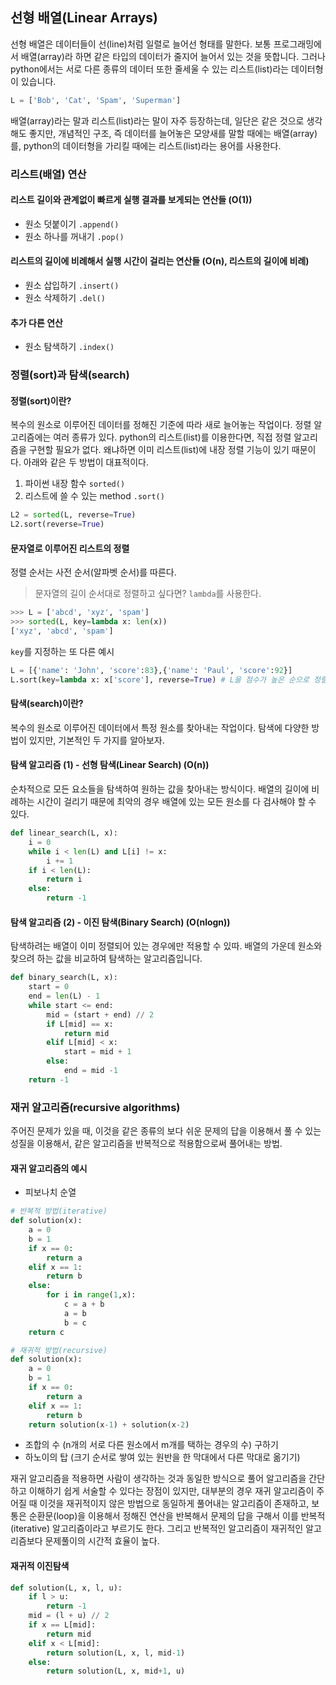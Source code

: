 ## 선형 배열(Linear Arrays)
선형 배열은 데이터들이 선(line)처럼 일렬로 늘어선 형태를 말한다. 보통 프로그래밍에서 배열(array)라 하면 같은 타입의 데이터가 줄지어 늘어서 있는 것을 뜻합니다. 그러나 python에서는 서로 다른 종류의 데이터 또한 줄세울 수 있는 리스트(list)라는 데이터형이 있습니다.
```python
L = ['Bob', 'Cat', 'Spam', 'Superman']
```
배열(array)라는 말과 리스트(list)라는 말이 자주 등장하는데, 일단은 같은 것으로 생각해도 좋지만, 개념적인 구조, 즉 데이터를 늘어놓은 모양새를 말할 때에는 배열(array)를, python의 데이터형을 가리킬 때에는 리스트(list)라는 용어를 사용한다.

### 리스트(배열) 연산
#### 리스트 길이와 관계없이 빠르게 실행 결과를 보게되는 연산들 (O(1))
* 원소 덧붙이기 `.append()`
* 원소 하나를 꺼내기 `.pop()`
#### 리스트의 길이에 비례해서 실행 시간이 걸리는 연산들 (O(n), 리스트의 길이에 비례)
* 원소 삽입하기 `.insert()`
* 원소 삭제하기 `.del()`
#### 추가 다른 연산
* 원소 탐색하기 `.index()`

### 정렬(sort)과 탐색(search)

#### 정렬(sort)이란?
복수의 원소로 이루어진 데이터를 정해진 기준에 따라 새로 늘어놓는 작업이다. 정렬 알고리즘에는 여러 종류가 있다.
python의 리스트(list)를 이용한다면, 직접 정렬 알고리즘을 구현할 필요가 없다. 왜냐하면 이미 리스트(list)에 내장 정렬 기능이 있기 때문이다.
아래와 같은 두 방법이 대표적이다.
1. 파이썬 내장 함수 `sorted()`
2. 리스트에 쓸 수 있는 method `.sort()`
```python
L2 = sorted(L, reverse=True)
L2.sort(reverse=True)
```

#### 문자열로 이루어진 리스트의 정렬
정렬 순서는 사전 순서(알파벳 순서)를 따른다.
> 문자열의 길이 순서대로 정렬하고 싶다면? `lambda`를 사용한다.
 ```python
>>> L = ['abcd', 'xyz', 'spam']
>>> sorted(L, key=lambda x: len(x))
['xyz', 'abcd', 'spam']
```
`key`를 지정하는 또 다른 예시
```python
L = [{'name': 'John', 'score':83},{'name': 'Paul', 'score':92}]
L.sort(key=lambda x: x['score'], reverse=True) # L을 점수가 높은 순으로 정렬
```

#### 탐색(search)이란?
복수의 원소로 이루어진 데이터에서 특정 원소를 찾아내는 작업이다. 탐색에 다양한 방법이 있지만, 기본적인 두 가지를 알아보자.
#### 탐색 알고리즘 (1) - 선형 탐색(Linear Search) (O(n))
순차적으로 모든 요소들을 탐색하여 원하는 값을 찾아내는 방식이다. 배열의 길이에 비례하는 시간이 걸리기 때문에 최악의 경우 배열에 있는 모든 원소를 다 검사해야 할 수 있다.
```python
def linear_search(L, x):
    i = 0
    while i < len(L) and L[i] != x:
        i += 1
    if i < len(L):
        return i
    else:
        return -1
```
#### 탐색 알고리즘 (2) - 이진 탐색(Binary Search) (O(nlogn))
탐색하려는 배열이 이미 정렬되어 있는 경우에만 적용할 수 있따. 배열의 가운데 원소와 찾으려 하는 값을 비교하여 탐색하는 알고리즘입니다.
```python
def binary_search(L, x):
    start = 0
    end = len(L) - 1
    while start <= end:
        mid = (start + end) // 2
        if L[mid] == x:
            return mid
        elif L[mid] < x:
            start = mid + 1
        else:
            end = mid -1
    return -1
```

### 재귀 알고리즘(recursive algorithms)
주어진 문제가 있을 때, 이것을 같은 종류의 보다 쉬운 문제의 답을 이용해서 풀 수 있는 성질을 이용해서, 같은 알고리즘을 반복적으로 적용함으로써 풀어내는 방법.

#### 재귀 알고리즘의 예시
* 피보나치 순열
```python
# 반복적 방법(iterative)
def solution(x):
    a = 0
    b = 1
    if x == 0:
        return a
    elif x == 1:
        return b
    else:
        for i in range(1,x):
            c = a + b
            a = b
            b = c
    return c
```
```python
# 재귀적 방법(recursive)
def solution(x):
    a = 0
    b = 1
    if x == 0:
        return a
    elif x == 1:
        return b
    return solution(x-1) + solution(x-2)
```
* 조합의 수 (n개의 서로 다른 원소에서 m개를 택하는 경우의 수) 구하기
* 하노이의 탑 (크기 순서로 쌓여 있는 원반을 한 막대에서 다른 막대로 옮기기)

재귀 알고리즘을 적용하면 사람이 생각하는 것과 동일한 방식으로 풀어 알고리즘을 간단하고 이해하기 쉽게 서술할 수 있다는 장점이 있지만, 대부분의 경우 재귀 알고리즘이 주어질 때 이것을 재귀적이지 않은 방법으로 동일하게 풀어내는 알고리즘이 존재하고, 보통은 순환문(loop)을 이용해서 정해진 연산을 반복해서 문제의 답을 구해서 이를 반복적(iterative) 알고리즘이라고 부르기도 한다. 그리고 반복적인 알고리즘이 재귀적인 알고리즘보다 문제풀이의 시간적 효율이 높다.

#### 재귀적 이진탐색
```python
def solution(L, x, l, u):
    if l > u:
        return -1
    mid = (l + u) // 2
    if x == L[mid]:
        return mid
    elif x < L[mid]:
        return solution(L, x, l, mid-1)
    else:
        return solution(L, x, mid+1, u)
```

